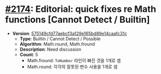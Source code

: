 # [#2174](https://github.com/tc39/ecma262/pull/2174/files): Editorial: quick fixes re Math functions [Cannot Detect / Builtin]

- **Version**: [575149cfd77aebcf3a129e165bd89e14caafc31c](https://github.com/tc39/ecma262/commits/575149cfd77aebcf3a129e165bd89e14caafc31c)
  - **Type**: Builtin / Cannot Detect / Possible
  - **Algorithm**: Math.round, Math.fround
  - **Description**: Need discussion
  - **Count**: 5
    - Math.fround: `ToNumber` 라인이 빠진 것을 1개로 셈
    - Math.round: 각각의 잘못된 변수 사용을 1개로 셈

